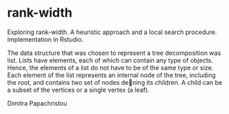 # rank-width
Exploring rank-width. A heuristic approach and a local search procedure. Implementation in Rstudio.

The data structure that was chosen to represent a tree decomposition was list. Lists have elements, each of which can contain any type of objects. Hence, the elements of a list do not have to be of the same type or size. Each element of the list represents an internal node of the tree, including the root, and contains two set of nodes dening its children. A child can be a subset of the vertices or a single vertex (a leaf).

Dimitra Papachristou
